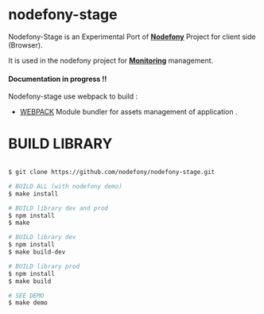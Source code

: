 # nodefony-stage





Nodefony-Stage is an Experimental Port of **[Nodefony](https://github.com/nodefony/nodefony)** Project for client side (Browser).

It is used in the nodefony project for **[Monitoring](https://nodefony.net/nodefony)** management.



#### Documentation in progress !!



Nodefony-stage use webpack to build :

- [WEBPACK](https://webpack.js.org/) Module bundler for assets management of application .


# BUILD LIBRARY
```bash

$ git clone https://github.com/nodefony/nodefony-stage.git

# BUILD ALL (with nodefony demo)
$ make install

# BUILD library dev and prod
$ npm install
$ make

# BUILD library dev
$ npm install
$ make build-dev

# BUILD library prod
$ npm install
$ make build

# SEE DEMO
$ make demo

```
